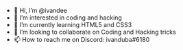 - 👋 Hi, I’m @ivandee
- 👀 I’m interested in coding and hacking 
- 🌱 I’m currently learning HTML5 and CSS3
- 💞️ I’m looking to collaborate on Coding and Hacking tricks 
- 📫 How to reach me on Discord: ivanduba#6180

<!---
ivandee/ivandee is a ✨ special ✨ repository because its `README.md` (this file) appears on your GitHub profile.
You can click the Preview link to take a look at your changes.
--->
